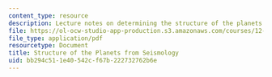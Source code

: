 ```yaml
---
content_type: resource
description: Lecture notes on determining the structure of the planets from seismology.
file: https://ol-ocw-studio-app-production.s3.amazonaws.com/courses/12-002-physics-and-chemistry-of-the-terrestrial-planets-fall-2008/bb294c511e40542cf67b222732762b6e_MIT12_002f08_Lec12.pdf
file_type: application/pdf
resourcetype: Document
title: Structure of the Planets from Seismology
uid: bb294c51-1e40-542c-f67b-222732762b6e
---
```

